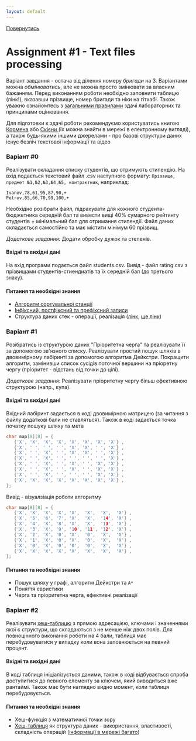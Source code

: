 ```yaml
---
layout: default
---
```

[Повернутись](../index.md)
# [](#header-1)Assignment #1 - Text files processing

Варіант завдання - остача від ділення номеру _бригади_ на 3. Варіантами можна _обмінюватись_, 
але не можна просто змінювати за власним бажанням. Перед виконанням роботи необхідно заповнити таблицю (лінк!), вказавши прізвище, номер бригади та ніки на гітхабі. Також уважно ознайомтесь з [загальними правилами](../index.md) здачі лабораторних та принципами оцінювання. 

Для підготовки к здачі роботи рекомендуємо користуватись книгою [Кормена](https://ru.wikipedia.org/wiki/%D0%90%D0%BB%D0%B3%D0%BE%D1%80%D0%B8%D1%82%D0%BC%D1%8B:_%D0%BF%D0%BE%D1%81%D1%82%D1%80%D0%BE%D0%B5%D0%BD%D0%B8%D0%B5_%D0%B8_%D0%B0%D0%BD%D0%B0%D0%BB%D0%B8%D0%B7) або [Скієни ](http://www.twirpx.com/file/736147/) (їх можна знайти в мережі в електронному вигляді), а також будь-якими іншими джерелами - про базові структури даних існує безліч текстової інформації та відео

### [](#header-4)Варіант #0
Реалізувати складання списку студентів, що отримують стипендію. На вхід подається текстовий файл .csv наступного формату:
`Прізвище, предмет №1,№2,№3,№4,№5, контрактник`, наприклад:

```csv
Ivanov,78,61,95,87,90,+
Petrov,85,66,70,99,100,+
```

Необхідно розібрати файл, підрахувати для кожного студента-бюджетника середній бал та вивести вищі 40% сумарного рейтингу студентів + мінімальний бал для отримання стипендії. Файл даних складається самостійно та має містити мінімум 60 прізвищ.

*Додаткове завдання:* Додати обробку дужок та степенів.

#### Вхідні та вихідні дані
На вхід програми подається файл students.csv. Вивід - файл rating.csv з прізвищами студентів-стиендиатів та їх середній бал (до третього знаку).

#### Питання та необхідні знання
* [Алгоритм сортувальної станції](https://en.wikipedia.org/wiki/Shunting-yard_algorithm)
* [Інфіксний, постфіксний та префіксний записи](http://www.cs.man.ac.uk/~pjj/cs2121/fix.html)
* Структура даних стек - операції, реалізація ([лінк](http://informatics.mccme.ru/mod/book/view.php?id=580), [ще лінк](https://en.wikipedia.org/wiki/Stack_(abstract_data_type)))

### [](#header-4)Варіант #1
Розібратись із структурою даних "Пріоритетна черга" та реалізувати її за допомогою зв'язного списку. Реалізувати простий пошук шляхів в двовимірному лабіринті за допомогою алгоритма Дейкстри. Покращити алгоритм, замінивши список сусідів поточної вершини на пріоретну чергу (пріоритет - відстань від точки до цілі). 

*Додаткове завдання:* Реалізувати пріоритетну чергу більш ефективною структурою (напр., купа).

#### Вхідні та вихідні дані
Вхідний лабіринт задається в коді двовимірною матрицею (за читання з файлу додаткові бали не ставляться). Також в коді задається
точка початку пошуку шляху та мета
```cpp
char map[8][8] = {  
   {'X', 'X', 'X', 'X', 'X', 'X', 'X', 'X'} ,  
   {'X', ' ', ' ', ' ', 'X', 'X', ' ', 'X'} ,  
   {'X', ' ', 'X', ' ', 'X', 'X', ' ', 'X'} ,  
   {'X', ' ', 'X', ' ', ' ', ' ', ' ', 'X'} ,  
   {'X', ' ', 'X', ' ', 'X', ' ', 'X', 'X'} ,   
   {'X', ' ', 'X', ' ', 'X', ' ', 'X', 'X'} , 
   {'X', ' ', 'X', ' ', ' ', ' ', 'X', 'X'} , 
   {'X', 'X', 'X', 'X', 'X', 'X', 'X', 'X'} , 
};
```
Вивід - візуалзіація роботи алгоритму
```cpp
char map[8][8] = {  
   {'X', 'X', 'X', 'X', 'X',  'X',  'X',  'X'} ,  
   {'X', '5', '6', '7', 'X',  'X',  '14', 'X'} ,  
   {'X', '4', 'X', '8', 'X',  'X',  '13', 'X'} ,  
   {'X', '3', 'X', '9', '10', '11', '12', 'X'} ,  
   {'X', '2', 'X', '0', 'X',  '0',  'X',  'X'} ,   
   {'X', '1', 'X', '0', 'X',  '0',  'X',  'X'} , 
   {'X', '0', 'X', '0', '0',  '0',  'X',  'X'} , 
   {'X', 'X', 'X', 'X', 'X',  'X',  'X',  'X'} , 
};
```
#### Питання та необхідні знання
* Пошук шляху у графі, алгоритм Дейкстри та `А*`
* Поняття евристики
* Черга та пріоритетна черга, ефективні реалізації

### [](#header-4)Варіант #2
Реалізувати [хеш-таблицю](https://en.wikipedia.org/wiki/Hash_table) з прямою адресацією, ключами і значеннями якої є структури, що складаються з не менше ніж двох полів. Для повноцінного виконання роботи на 4 бали, таблиця має перебудовуватися у випадку коли вона заповнюється на певний процент.

#### Вхідні та вихідні дані
В коді таблиця ініціалізується даними, також в коді відбувається спроба доступитися до певного елементу за ключем, який виводиться вже рантаймі. Також має бути наглядно видно момент, коли таблиця перебудовується.

#### Питання та необхідні знання
* Хеш-функція з математичної точки зору
* [Хеш-таблиця](https://ruhighload.com/post/%D0%A7%D1%82%D0%BE+%D1%82%D0%B0%D0%BA%D0%BE%D0%B5+%D1%85%D0%B5%D1%88-%D1%82%D0%B0%D0%B1%D0%BB%D0%B8%D1%86%D1%8B+%D0%B8+%D0%BA%D0%B0%D0%BA+%D0%BE%D0%BD%D0%B8+%D1%80%D0%B0%D0%B1%D0%BE%D1%82%D0%B0%D1%8E%D1%82) як структура даних - використання, властивості, складність операцій ([інформації в мережі багато](https://bitsofmind.wordpress.com/2008/07/28/introduction_in_hash_tables/))
